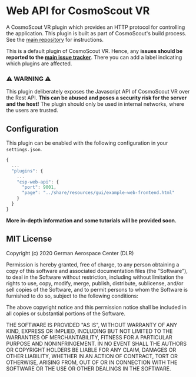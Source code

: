 # Web API for CosmoScout VR

A CosmoScout VR plugin which provides an HTTP protocol for controlling the application. This plugin is built as part of CosmoScout's build process. See the [main repository](https://github.com/cosmoscout/cosmoscout-vr) for instructions.

This is a default plugin of CosmoScout VR. Hence, any **issues should be reported to the [main issue tracker](https://github.com/cosmoscout/cosmoscout-vr/issues)**. There you can add a label indicating which plugins are affected.

### ⚠️ **WARNING** ⚠️
This plugin deliberately exposes the Javascript API of CosmoScout VR over the Rest API. **This can be abused and poses a security risk for the server and the host!** The plugin should only be used in internal networks, where the users are trusted.

## Configuration

This plugin can be enabled with the following configuration in your `settings.json`.

```javascript
{
  ...
  "plugins": {
    ...
    "csp-web-api": {
      "port": 9001,
      "page": "../share/resources/gui/example-web-frontend.html"
    }
  }
}
```

**More in-depth information and some tutorials will be provided soon.**

## MIT License

Copyright (c) 2020 German Aerospace Center (DLR)

Permission is hereby granted, free of charge, to any person obtaining a copy
of this software and associated documentation files (the "Software"), to deal
in the Software without restriction, including without limitation the rights
to use, copy, modify, merge, publish, distribute, sublicense, and/or sell
copies of the Software, and to permit persons to whom the Software is
furnished to do so, subject to the following conditions:

The above copyright notice and this permission notice shall be included in all
copies or substantial portions of the Software.

THE SOFTWARE IS PROVIDED "AS IS", WITHOUT WARRANTY OF ANY KIND, EXPRESS OR
IMPLIED, INCLUDING BUT NOT LIMITED TO THE WARRANTIES OF MERCHANTABILITY,
FITNESS FOR A PARTICULAR PURPOSE AND NONINFRINGEMENT. IN NO EVENT SHALL THE
AUTHORS OR COPYRIGHT HOLDERS BE LIABLE FOR ANY CLAIM, DAMAGES OR OTHER
LIABILITY, WHETHER IN AN ACTION OF CONTRACT, TORT OR OTHERWISE, ARISING FROM,
OUT OF OR IN CONNECTION WITH THE SOFTWARE OR THE USE OR OTHER DEALINGS IN THE
SOFTWARE.
